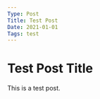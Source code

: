 ```yaml
---
Type: Post
Title: Test Post
Date: 2021-01-01
Tags: test
---
```


# Test Post Title

This is a test post.
